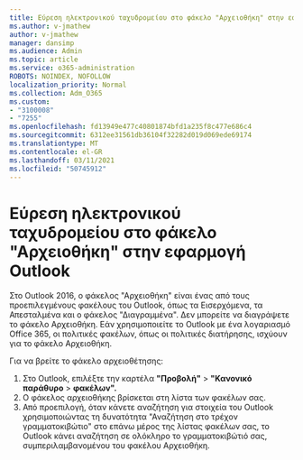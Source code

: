```yaml
---
title: Εύρεση ηλεκτρονικού ταχυδρομείου στο φάκελο "Αρχειοθήκη" στην εφαρμογή Outlook
ms.author: v-jmathew
author: v-jmathew
manager: dansimp
ms.audience: Admin
ms.topic: article
ms.service: o365-administration
ROBOTS: NOINDEX, NOFOLLOW
localization_priority: Normal
ms.collection: Adm_O365
ms.custom:
- "3100008"
- "7255"
ms.openlocfilehash: fd13949e477c40801874bfd1a235f8c477e686c4
ms.sourcegitcommit: 6312ee31561db36104f32282d019d069ede69174
ms.translationtype: MT
ms.contentlocale: el-GR
ms.lasthandoff: 03/11/2021
ms.locfileid: "50745912"
---
```

# <a name="find-email-in-archive-folder-in-outlook-app"></a>Εύρεση ηλεκτρονικού ταχυδρομείου στο φάκελο "Αρχειοθήκη" στην εφαρμογή Outlook

Στο Outlook 2016, ο φάκελος "Αρχειοθήκη" είναι ένας από τους προεπιλεγμένους φακέλους του Outlook, όπως τα Εισερχόμενα, τα Απεσταλμένα και ο φάκελος "Διαγραμμένα". Δεν μπορείτε να διαγράψετε το φάκελο Αρχειοθήκη. Εάν χρησιμοποιείτε το Outlook με ένα λογαριασμό Office 365, οι πολιτικές φακέλων, όπως οι πολιτικές διατήρησης, ισχύουν για το φάκελο Αρχειοθήκη.

Για να βρείτε το φάκελο αρχειοθέτησης:

1. Στο Outlook, επιλέξτε την καρτέλα **"Προβολή"** > **"Κανονικό παράθυρο**  >  **φακέλων".**
2. Ο φάκελος αρχειοθήκης βρίσκεται στη λίστα των φακέλων σας.
3. Από προεπιλογή, όταν κάνετε αναζήτηση για στοιχεία του Outlook χρησιμοποιώντας τη δυνατότητα "Αναζήτηση στο τρέχον γραμματοκιβώτιο" στο επάνω μέρος της λίστας φακέλων σας, το Outlook κάνει αναζήτηση σε ολόκληρο το γραμματοκιβώτιό σας, συμπεριλαμβανομένου του φακέλου Αρχειοθήκη.
